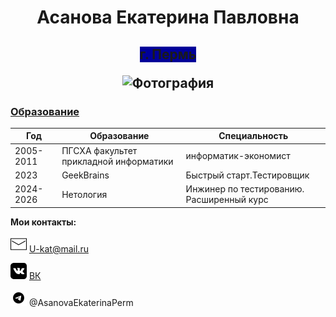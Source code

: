  <h1 style="text-align:center;"> Асанова Екатерина Павловна </h1> 
 
 
 <h2 style="text-align:center;"> <span style="background-color:#000099"> г. Пермь  </span> 

![Фотография](Фото.jpg)

### <u> Образование </u>



|Год |Образование|Специальность|
|-----|--------|---|
|2005-2011|ПГСХА факультет прикладной информатики|информатик-экономист|
|2023|GeekBrains |Быстрый старт.Тестировщик|
|2024-2026|Нетология |Инжинер по тестированию. Расширенный курс|


  **Мои контакты:**

  ![Логотип Mail](icons8-%D0%BF%D0%BE%D1%87%D1%82%D0%B0-26.png) U-kat@mail.ru


 ![Логотип ВК](icons8-vk-26.png) [ВК](https://vk.com/id3618702/ "Асанова (Ушакова) Екатерина") 

 ![Логотип  Телеграмм](icons8-%D1%82%D0%B5%D0%BB%D0%B5%D0%B3%D1%80%D0%B0%D0%BC-26.png) @AsanovaEkaterinaPerm


 
 


